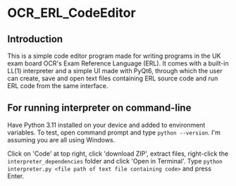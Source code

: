 # OCR_ERL_CodeEditor

## Introduction
This is a simple code editor program made for writing programs in the UK exam board OCR's Exam Reference Language (ERL). It comes with a built-in LL(1) interpreter and a simple UI made with PyQt6, through which the user can create, save and open text files containing ERL source code and run ERL code from the same interface. 

## For running interpreter on command-line                             
Have Python 3.11 installed on your device and added to environment variables. To test, open command prompt and type `python --version`.
I'm assuming you are all using Windows.

Click on 'Code' at top right, click 'download ZIP', extract files, right-click the `interpreter_dependencies` folder and click 'Open in Terminal'.
Type `python interpreter.py <file path of text file containing code>` and press Enter.
